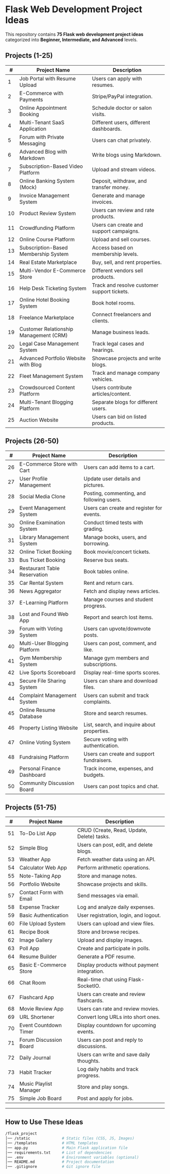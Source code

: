 # Flask Web Development Project Ideas

This repository contains **75 Flask web development project ideas** categorized into **Beginner, Intermediate, and Advanced** levels.

## Projects (1-25)

| #   | Project Name                           | Description                              |
|-----|----------------------------------------|------------------------------------------|
| 1   | Job Portal with Resume Upload          | Users can apply with resumes.            |
| 2   | E-Commerce with Payments               | Stripe/PayPal integration.               |
| 3   | Online Appointment Booking             | Schedule doctor or salon visits.        |
| 4   | Multi-Tenant SaaS Application          | Different users, different dashboards.   |
| 5   | Forum with Private Messaging           | Users can chat privately.                |
| 6   | Advanced Blog with Markdown            | Write blogs using Markdown.              |
| 7   | Subscription-Based Video Platform      | Upload and stream videos.                |
| 8   | Online Banking System (Mock)           | Deposit, withdraw, and transfer money.   |
| 9   | Invoice Management System              | Generate and manage invoices.            |
| 10  | Product Review System                  | Users can review and rate products.      |
| 11  | Crowdfunding Platform                  | Users can create and support campaigns.  |
| 12  | Online Course Platform                 | Upload and sell courses.                 |
| 13  | Subscription-Based Membership System   | Access based on membership levels.      |
| 14  | Real Estate Marketplace                | Buy, sell, and rent properties.          |
| 15  | Multi-Vendor E-Commerce Store          | Different vendors sell products.         |
| 16  | Help Desk Ticketing System             | Track and resolve customer support tickets. |
| 17  | Online Hotel Booking System            | Book hotel rooms.                        |
| 18  | Freelance Marketplace                  | Connect freelancers and clients.         |
| 19  | Customer Relationship Management (CRM) | Manage business leads.                  |
| 20  | Legal Case Management System           | Track legal cases and hearings.          |
| 21  | Advanced Portfolio Website with Blog   | Showcase projects and write blogs.       |
| 22  | Fleet Management System                | Track and manage company vehicles.       |
| 23  | Crowdsourced Content Platform          | Users contribute articles/content.       |
| 24  | Multi-Tenant Blogging Platform         | Separate blogs for different users.      |
| 25  | Auction Website                        | Users can bid on listed products.        |

## Projects (26-50)

| #   | Project Name                           | Description                              |
|-----|----------------------------------------|------------------------------------------|
| 26  | E-Commerce Store with Cart             | Users can add items to a cart.           |
| 27  | User Profile Management                | Update user details and pictures.        |
| 28  | Social Media Clone                     | Posting, commenting, and following users. |
| 29  | Event Management System                | Users can create and register for events. |
| 30  | Online Examination System              | Conduct timed tests with grading.        |
| 31  | Library Management System              | Manage books, users, and borrowing.      |
| 32  | Online Ticket Booking                  | Book movie/concert tickets.              |
| 33  | Bus Ticket Booking                     | Reserve bus seats.                       |
| 34  | Restaurant Table Reservation           | Book tables online.                      |
| 35  | Car Rental System                      | Rent and return cars.                    |
| 36  | News Aggregator                        | Fetch and display news articles.         |
| 37  | E-Learning Platform                    | Manage courses and student progress.     |
| 38  | Lost and Found Web App                | Report and search lost items.            |
| 39  | Forum with Voting System               | Users can upvote/downvote posts.         |
| 40  | Multi-User Blogging Platform           | Users can post, comment, and like.       |
| 41  | Gym Membership System                  | Manage gym members and subscriptions.    |
| 42  | Live Sports Scoreboard                 | Display real-time sports scores.         |
| 43  | Secure File Sharing System             | Users can share and download files.      |
| 44  | Complaint Management System            | Users can submit and track complaints.   |
| 45  | Online Resume Database                 | Store and search resumes.                |
| 46  | Property Listing Website               | List, search, and inquire about properties. |
| 47  | Online Voting System                   | Secure voting with authentication.       |
| 48  | Fundraising Platform                   | Users can create and support fundraisers. |
| 49  | Personal Finance Dashboard             | Track income, expenses, and budgets.     |
| 50  | Community Discussion Board             | Users can post topics and chat.          |

## Projects (51-75)

| #   | Project Name                           | Description                              |
|-----|----------------------------------------|------------------------------------------|
| 51  | To-Do List App                         | CRUD (Create, Read, Update, Delete) tasks. |
| 52  | Simple Blog                            | Users can post, edit, and delete blogs.  |
| 53  | Weather App                            | Fetch weather data using an API.        |
| 54  | Calculator Web App                     | Perform arithmetic operations.           |
| 55  | Note-Taking App                        | Store and manage notes.                  |
| 56  | Portfolio Website                      | Showcase projects and skills.           |
| 57  | Contact Form with Email                | Send messages via email.                 |
| 58  | Expense Tracker                        | Log and analyze daily expenses.          |
| 59  | Basic Authentication                   | User registration, login, and logout.   |
| 60  | File Upload System                     | Users can upload and view files.         |
| 61  | Recipe Book                            | Store and browse recipes.                |
| 62  | Image Gallery                          | Upload and display images.               |
| 63  | Poll App                               | Create and participate in polls.         |
| 64  | Resume Builder                         | Generate a PDF resume.                   |
| 65  | Basic E-Commerce Store                 | Display products without payment integration. |
| 66  | Chat Room                              | Real-time chat using Flask-SocketIO.     |
| 67  | Flashcard App                          | Users can create and review flashcards.  |
| 68  | Movie Review App                       | Users can rate and review movies.        |
| 69  | URL Shortener                          | Convert long URLs into short ones.      |
| 70  | Event Countdown Timer                  | Display countdown for upcoming events.   |
| 71  | Forum Discussion Board                 | Users can post and reply to discussions. |
| 72  | Daily Journal                          | Users can write and save daily thoughts. |
| 73  | Habit Tracker                          | Log daily habits and track progress.     |
| 74  | Music Playlist Manager                 | Store and play songs.                    |
| 75  | Simple Job Board                       | Post and apply for jobs.                 |

---

## How to Use These Ideas

```bash
/flask_project
│── /static              # Static files (CSS, JS, Images)
│── /templates           # HTML templates
│── app.py               # Main Flask application file
│── requirements.txt     # List of dependencies
│── .env                 # Environment variables (optional)
│── README.md            # Project documentation
│── .gitignore           # Git ignore file

